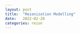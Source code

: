```yaml
---
layout: post
title:  "Reionization Modelling"
date:   2022-02-20
categories: reion
---
```


<!---
This post will summarize my initial plans for including reionization modelling with the DREaM galaxy catalog. A lot of the background in this post is from <a href="https://ui.adsabs.harvard.edu/abs/2021arXiv211013160R/abstract"> Robertson 2021 </a>.



## Production of ionizing photons

The production of ionizing photons from galaxies can be expressed as:

$$\dot{n}_{\rm ion} =  f_{\rm esc} \xi_{\rm ion} \rho_{\rm UV} $$

where $$\dot{n}_{\rm ion}$$ is the comoving ionizing emissivity, $$f_{\rm esc}$ is the escape fraction of Lyman continuum (LyC) photons, $$\xi_{\rm ion}$ is the ionizing photon production efficiency, and $$\rho_{\rm UV}$$ is the comoving UV luminosity density.


### UV Luminosities

$$\rho_{\rm UV}$$ can be calculated to from the abundances and luminosities of the galaxies in DREaM, and was already done in the original DREaM paper.


### Intrinsic production rate


$$\xi_{\rm ion}$$ should depend on age, metallicity, SMF and binarity. It can be measured directly from the galaxy SED, as outlined in <a href="https://ui.adsabs.harvard.edu/abs/2020ApJ...892..109N/abstract">Naidu et. al 2020</a>

Usually $$\xi_{\rm ion}$$ is defined in terms of the rate of ionizing photons, $$N(H^0)$$, per unit UV luminosity, measured at 1500 Angstroms. $$\xi_{\rm ion}$$ can be calculated by integrating the flux produced below the Lyman limit to get $$N(H^0)$$, and then normalizing by the SED-flux at 1500 Angstroms:

$$\xi_{\rm ion} = \dfrac{N(H^0)}{L_{1500}} [\\rm s^{-1} erg^{-1} s^{-1} Hz^{-1}]$$




### Lyman continuum escape fraction

The LyC escape fraction, $$f_{\rm esc}$$ is the fraction of photons that escape galaxies to ionize intergalactic hydrogen. This is the least constrained quantity out of $$f_{\rm esc}$$,  $$\xi_{\rm ion}$$ and $$\rho_{\rm UV}$$

<a href="https://ui.adsabs.harvard.edu/abs/2020ApJ...892..109N/abstract">Naidu et. al 2020</a> suggests a model in which $$f_{\rm esc} = a \Sigma^{b}_{\rm SFR}$$ (see their equation 8). For now I will consider this model.

## IGM ionized fraction

Reionization can be expressed as the volume-filling fraction of ionized gas:

$$\dfrac{{\rm d} Q_{\rm HII}}{{\rm d}t} = \dfrac{\dot{n}_{\rm ion}}{\langle n_H \rangle} - \dfrac{Q}{\bar{t}_{\rm rec}} $$


$$\dot{n}_{\rm ion}$$: can be calculated as described above

$$\langle n_H \rangle = X_p \Omega_b \rho_c$$ is the co-moving density of hydrogen, where $$X_p$$ is the primordial mass-fraction of hydrogen. Should just be able to calculate from $$\Lambda$$CDM parameters.

$$t_{\rm rec}$$ is the recombination time of ionized hydrogen in the IGM, and is given by Eq 3 in Naidu et al. 2020. There are some assumptions they make when calculating this paramter.

## Future considerations

I am going to begin by calculating the above values, and making sure they are reasonable. However, I want to consider variations to these models. Here are some notable ones:

1. $$\xi_{\rm ion}$$ should be dependent on the exact SED modelling. For now I will use the SED modelling I had originally used in DREaM, but I need to look more into how much variations on this could influence results.

2. The <a href="https://ui.adsabs.harvard.edu/abs/2020ApJ...892..109N/abstract">Naidu et. al 2020</a> model is not firmly established. I might look at other models (e.g. constant fesc), and calculate how well various surveys can constrain this scenario.

3. The value for $$t_{\rm rec}$$ depends on things like the inhomogenity of the IGM. I will explore some of the assumptions here in more detail.

--->
